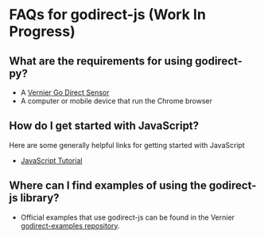 # FAQs for godirect-js (Work In Progress)

## What are the requirements for using godirect-py?
- A [Vernier Go Direct Sensor](https://www.vernier.com/products/sensors/go-direct-sensors)
- A computer or mobile device that run the Chrome browser

## How do I get started with JavaScript?
Here are some generally helpful links for getting started with JavaScript
- [JavaScript Tutorial](https://www.w3schools.com/js/)

## Where can I find examples of using the godirect-js library?
- Official examples that use godirect-js can be found in the Vernier [godirect-examples repository](https://github.com/VernierST/godirect-examples).
